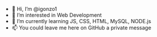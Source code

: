 - 👋 Hi, I’m @igonzo1
- 👀 I’m interested in Web Development
- 🌱 I’m currently learning JS, CSS, HTML, MySQL, NODE.js
- 📫 You could leave me here on GitHub a private message

<!---
igonzo1/igonzo1 is a ✨ special ✨ repository because its `README.md` (this file) appears on your GitHub profile.
You can click the Preview link to take a look at your changes.
--->
